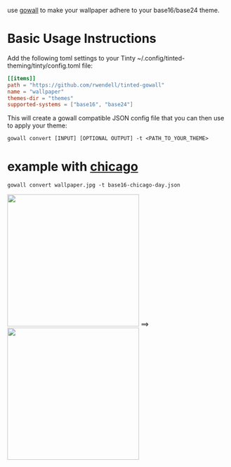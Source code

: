 use [gowall](https://github.com/Achno/gowall) to make your wallpaper adhere to your base16/base24 theme.
# Basic Usage Instructions

Add the following toml settings to your Tinty ~/.config/tinted-theming/tinty/config.toml file:

```toml
[[items]]
path = "https://github.com/rwendell/tinted-gowall"
name = "wallpaper"
themes-dir = "themes" 
supported-systems = ["base16", "base24"]
```
This will create a gowall compatible JSON config file that you can then use to apply your theme:

`gowall convert [INPUT] [OPTIONAL OUTPUT] -t <PATH_TO_YOUR_THEME>`

# example with [chicago](https://github.com/rwendell/chicago-theme)

`gowall convert wallpaper.jpg -t base16-chicago-day.json`

<span>
<img src="img/before.jpg" height="300" />
==>
<img src="img/after.jpg" height="300" />
</span>

